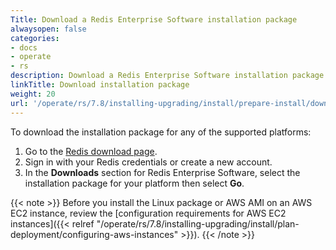 ```yaml
---
Title: Download a Redis Enterprise Software installation package
alwaysopen: false
categories:
- docs
- operate
- rs
description: Download a Redis Enterprise Software installation package.
linkTitle: Download installation package
weight: 20
url: '/operate/rs/7.8/installing-upgrading/install/prepare-install/download-install-package/'
---
```


To download the installation package for any of the supported platforms:

1. Go to the [Redis download page](https://cloud.redis.io/#/rlec-downloads).
1. Sign in with your Redis credentials or create a new account.
1. In the **Downloads** section for Redis Enterprise Software, select the installation package for your platform then select **Go**.

{{< note >}}
Before you install the Linux package or AWS AMI on an AWS EC2 instance,
review the [configuration requirements for AWS EC2 instances]({{< relref "/operate/rs/7.8/installing-upgrading/install/plan-deployment/configuring-aws-instances" >}}).
{{< /note >}}
